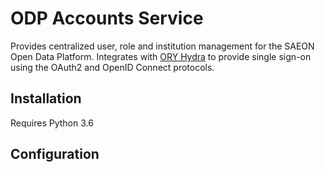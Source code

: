 # ODP Accounts Service

Provides centralized user, role and institution management for the SAEON Open Data Platform.
Integrates with [ORY Hydra](https://www.ory.sh/docs/hydra/) to provide single sign-on using
the OAuth2 and OpenID Connect protocols.

## Installation

Requires Python 3.6

## Configuration
